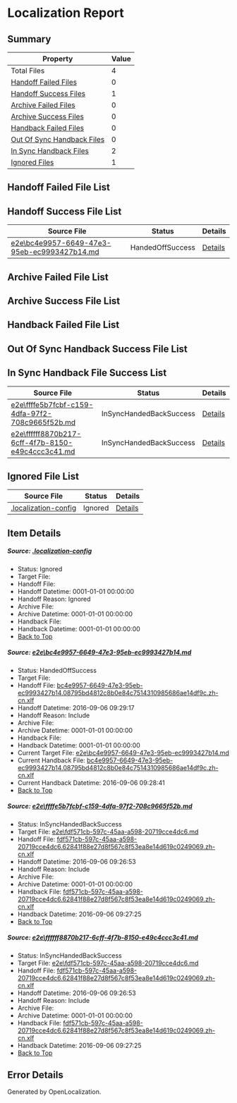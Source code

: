 # <a name='report-top'></a> Localization Report

## Summary
 Property | Value 
 -------- | ----- 
 Total Files | 4
[ Handoff Failed Files ](#handoff-failed-list)| 0
[ Handoff Success Files ](#handoff-success-list)| 1
[ Archive Failed Files ](#archive-failed-list)| 0
[ Archive Success Files ](#archive-success-list)| 0
[ Handback Failed Files ](#handback-failed-list)| 0
[ Out Of Sync Handback Files ](#outofsync-handback-success-list)| 0
[ In Sync Handback Files ](#insync-handback-success-list)| 2
[ Ignored Files ](#ignored-list)| 1

## <a name='handoff-failed-list'></a> Handoff Failed File List

## <a name='handoff-success-list'></a> Handoff Success File List
 Source File | Status | Details 
 ----------- | ------ | ------- 
 [e2e\bc4e9957-6649-47e3-95eb-ec9993427b14.md](https://github.com/OpenLocalizationTestOrg/ol-test0/blob/350eb4153f37991dffdf1ab42a144531c0483153/e2e/bc4e9957-6649-47e3-95eb-ec9993427b14.md) | HandedOffSuccess | [Details](#bb46a3b3d76c68824573315797225c924ba1af9f1)

## <a name='archive-failed-list'></a> Archive Failed File List

## <a name='archive-success-list'></a> Archive Success File List

## <a name='handback-failed-list'></a> Handback Failed File List

## <a name='outofsync-handback-success-list'></a> Out Of Sync Handback Success File List

## <a name='insync-handback-success-list'></a> In Sync Handback File Success List
 Source File | Status | Details 
 ----------- | ------ | ------- 
 [e2e\ffffe5b7fcbf-c159-4dfa-97f2-708c9665f52b.md](https://github.com/OpenLocalizationTestOrg/ol-test0/blob/95649070dca3ca022cf53f36db5ecae631838960/e2e/ffffe5b7fcbf-c159-4dfa-97f2-708c9665f52b.md) | InSyncHandedBackSuccess | [Details](#6c8e7e51320a3a74d078497bde329ec8d723cb702)
 [e2e\ffffff8870b217-6cff-4f7b-8150-e49c4ccc3c41.md](https://github.com/OpenLocalizationTestOrg/ol-test0/blob/350eb4153f37991dffdf1ab42a144531c0483153/e2e/ffffff8870b217-6cff-4f7b-8150-e49c4ccc3c41.md) | InSyncHandedBackSuccess | [Details](#6c8e7e51320a3a74d078497bde329ec8d723cb703)

## <a name='ignored-list'></a> Ignored File List
 Source File | Status | Details 
 ----------- | ------ | ------- 
 [.localization-config](https://github.com/OpenLocalizationTestOrg/ol-test0/blob/350eb4153f37991dffdf1ab42a144531c0483153/.localization-config) | Ignored | [Details](#3d4f252ac210baf56311d7e97dcc2db10974dbd20)

## Item Details
##### <a name='3d4f252ac210baf56311d7e97dcc2db10974dbd20'></a> Source: [.localization-config](https://github.com/OpenLocalizationTestOrg/ol-test0/blob/350eb4153f37991dffdf1ab42a144531c0483153/.localization-config)
* Status: Ignored
* Target File: 
* Handoff File: 
* Handoff Datetime: 0001-01-01 00:00:00
* Handoff Reason: Ignored
* Archive File: 
* Archive Datetime: 0001-01-01 00:00:00
* Handback File: 
* Handback Datetime: 0001-01-01 00:00:00
* [Back to Top](#report-top)

##### <a name='bb46a3b3d76c68824573315797225c924ba1af9f1'></a> Source: [e2e\bc4e9957-6649-47e3-95eb-ec9993427b14.md](https://github.com/OpenLocalizationTestOrg/ol-test0/blob/350eb4153f37991dffdf1ab42a144531c0483153/e2e/bc4e9957-6649-47e3-95eb-ec9993427b14.md)
* Status: HandedOffSuccess
* Target File: 
* Handoff File: [bc4e9957-6649-47e3-95eb-ec9993427b14.08795bd4812c8b0e84c7514310985686ae14df9c.zh-cn.xlf](https://github.com/OpenLocalizationTestOrg/ol-test0-handoff/blob/8441f23c78b13d9cd66f354b573a764a2aaf4f48/ol-handoff/OpenLocalizationTestOrg/ol-test0-zhcn/ci/ht/bc4e9957-6649-47e3-95eb-ec9993427b14.08795bd4812c8b0e84c7514310985686ae14df9c.zh-cn.xlf)
* Handoff Datetime: 2016-09-06 09:29:17
* Handoff Reason: Include
* Archive File: 
* Archive Datetime: 0001-01-01 00:00:00
* Handback File: 
* Handback Datetime: 0001-01-01 00:00:00
* Current Target File: [e2e\bc4e9957-6649-47e3-95eb-ec9993427b14.md](https://github.com/OpenLocalizationTestOrg/ol-test0-zhcn/blob/4fd213ccd0af298d186984d12a9e54558f9bf952/e2e/bc4e9957-6649-47e3-95eb-ec9993427b14.md)
* Current Handback File: [bc4e9957-6649-47e3-95eb-ec9993427b14.08795bd4812c8b0e84c7514310985686ae14df9c.zh-cn.xlf](https://github.com/OpenLocalizationTestOrg/ol-test0-handback/blob/ae776d1066acc2d38c4266997f3d9a25caebe5d4/ol-handback/OpenLocalizationTestOrg/ol-test0-zhcn/ci/ht/bc4e9957-6649-47e3-95eb-ec9993427b14.08795bd4812c8b0e84c7514310985686ae14df9c.zh-cn.xlf)
* Current Handback Datetime: 2016-09-06 09:28:41
* [Back to Top](#report-top)

##### <a name='6c8e7e51320a3a74d078497bde329ec8d723cb702'></a> Source: [e2e\ffffe5b7fcbf-c159-4dfa-97f2-708c9665f52b.md](https://github.com/OpenLocalizationTestOrg/ol-test0/blob/95649070dca3ca022cf53f36db5ecae631838960/e2e/ffffe5b7fcbf-c159-4dfa-97f2-708c9665f52b.md)
* Status: InSyncHandedBackSuccess
* Target File: [e2e\fdf571cb-597c-45aa-a598-20719cce4dc6.md](https://github.com/OpenLocalizationTestOrg/ol-test0-zhcn/blob/ccaf0e5eb51210de59055f7496c49d36427d9817/e2e/fdf571cb-597c-45aa-a598-20719cce4dc6.md)
* Handoff File: [fdf571cb-597c-45aa-a598-20719cce4dc6.62841f88e27d8f567c8f53ea8e14d619c0249069.zh-cn.xlf](https://github.com/OpenLocalizationTestOrg/ol-test0-handoff/blob/2a53baf9a765257df3f3da8765b48be23c759339/ol-handoff/OpenLocalizationTestOrg/ol-test0-zhcn/ci/ht/fdf571cb-597c-45aa-a598-20719cce4dc6.62841f88e27d8f567c8f53ea8e14d619c0249069.zh-cn.xlf)
* Handoff Datetime: 2016-09-06 09:26:53
* Handoff Reason: Include
* Archive File: 
* Archive Datetime: 0001-01-01 00:00:00
* Handback File: [fdf571cb-597c-45aa-a598-20719cce4dc6.62841f88e27d8f567c8f53ea8e14d619c0249069.zh-cn.xlf](https://github.com/OpenLocalizationTestOrg/ol-test0-handback/blob/f9138ac0e8b5e387fc3adf562ab50696e2f8f443/ol-handback/OpenLocalizationTestOrg/ol-test0-zhcn/ci/ht/fdf571cb-597c-45aa-a598-20719cce4dc6.62841f88e27d8f567c8f53ea8e14d619c0249069.zh-cn.xlf)
* Handback Datetime: 2016-09-06 09:27:25
* [Back to Top](#report-top)

##### <a name='6c8e7e51320a3a74d078497bde329ec8d723cb703'></a> Source: [e2e\ffffff8870b217-6cff-4f7b-8150-e49c4ccc3c41.md](https://github.com/OpenLocalizationTestOrg/ol-test0/blob/350eb4153f37991dffdf1ab42a144531c0483153/e2e/ffffff8870b217-6cff-4f7b-8150-e49c4ccc3c41.md)
* Status: InSyncHandedBackSuccess
* Target File: [e2e\fdf571cb-597c-45aa-a598-20719cce4dc6.md](https://github.com/OpenLocalizationTestOrg/ol-test0-zhcn/blob/ccaf0e5eb51210de59055f7496c49d36427d9817/e2e/fdf571cb-597c-45aa-a598-20719cce4dc6.md)
* Handoff File: [fdf571cb-597c-45aa-a598-20719cce4dc6.62841f88e27d8f567c8f53ea8e14d619c0249069.zh-cn.xlf](https://github.com/OpenLocalizationTestOrg/ol-test0-handoff/blob/2a53baf9a765257df3f3da8765b48be23c759339/ol-handoff/OpenLocalizationTestOrg/ol-test0-zhcn/ci/ht/fdf571cb-597c-45aa-a598-20719cce4dc6.62841f88e27d8f567c8f53ea8e14d619c0249069.zh-cn.xlf)
* Handoff Datetime: 2016-09-06 09:26:53
* Handoff Reason: Include
* Archive File: 
* Archive Datetime: 0001-01-01 00:00:00
* Handback File: [fdf571cb-597c-45aa-a598-20719cce4dc6.62841f88e27d8f567c8f53ea8e14d619c0249069.zh-cn.xlf](https://github.com/OpenLocalizationTestOrg/ol-test0-handback/blob/f9138ac0e8b5e387fc3adf562ab50696e2f8f443/ol-handback/OpenLocalizationTestOrg/ol-test0-zhcn/ci/ht/fdf571cb-597c-45aa-a598-20719cce4dc6.62841f88e27d8f567c8f53ea8e14d619c0249069.zh-cn.xlf)
* Handback Datetime: 2016-09-06 09:27:25
* [Back to Top](#report-top)


## Error Details

Generated by OpenLocalization.
